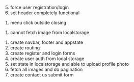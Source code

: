 <!--  version log -->

5. force user registration/login
6. set header completely functional

<!-- bugs  -->

1. menu click outside closing

<!-- unables -->

1. cannot fetch image from localstorage

<!-- comlpleted v1.0.9 -->

1. create navbar, footer and appstate
2. create routing
3. create register and login forms
4. create user auth from local storage
5. set state in localstorage and able to upload profile photo
6. fetch all images and do pagination
7. create contact us submit form
